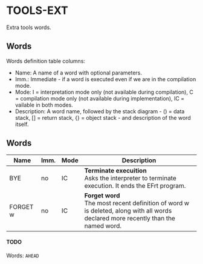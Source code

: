 ﻿# TOOLS-EXT

Extra tools words.

## Words

Words definition table columns:

- Name: A name of a word with optional parameters.
- Imm.: Immediate - if a word is executed even if we are in the compilation mode.
- Mode: I = interpretation mode only (not available during compilation), C = compilation mode only
  (not available during implementation), IC = vailable in both modes.
- Description: A word name, followed by the stack diagram - () = data stack, [] = return stack, {} = object stack - and description of the word itself.

## Words

| Name     | Imm. | Mode | Description |
| ---      | ---  | ---  | --- |
| BYE      | no   | IC   | **Terminate execuition**<br>Asks the interpreter to terminate execution. It ends the EFrt program. |
| FORGET w | no   | IC   | **Forget word**<br>The most recent definition of word w is deleted, along with all words declared more recently than the named word. |


#### TODO

Words: `AHEAD `

